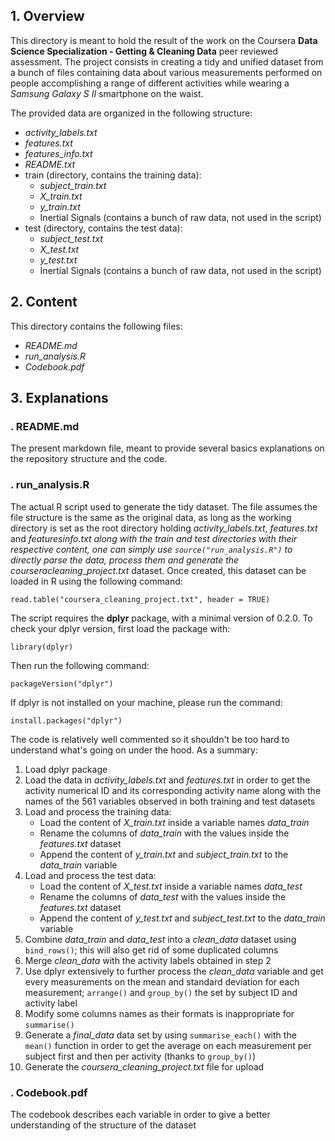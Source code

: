## 1. Overview

This directory is meant to hold the result of the work on the Coursera **Data Science Specialization - Getting & Cleaning Data** peer
reviewed assessment. The project consists in creating a tidy and unified dataset from a bunch of files containing data about various
measurements performed on people accomplishing a range of different activities while wearing a *Samsung Galaxy S II* smartphone on the
waist.

The provided data are organized in the following structure:

* *activity_labels.txt*
* *features.txt*
* *features_info.txt*
* *README.txt*
* train (directory, contains the training data):
	* *subject_train.txt*
	* *X_train.txt*
	* *y_train.txt*
	* Inertial Signals (contains a bunch of raw data, not used in the script)
* test (directory, contains the test data):
	* *subject_test.txt*
	* *X_test.txt*
	* *y_test.txt*
	* Inertial Signals (contains a bunch of raw data, not used in the script)

## 2. Content

This directory contains the following files:

* *README.md*
* *run_analysis.R*
* *Codebook.pdf*

## 3. Explanations

### . README.md

The present markdown file, meant to provide several basics explanations on the repository structure and the code.

### . run_analysis.R

The actual R script used to generate the tidy dataset. The file assumes the file structure is the same as the original data, as long as the
working directory is set as the root directory holding *activity_labels.txt*, *features.txt* and *features*_*info.txt* along with the train and test
directories with their respective content, one can simply use `source("run_analysis.R")` to directly parse the data, process them and generate
the *coursera*_*cleaning*_*project.txt* dataset. Once created, this dataset can be loaded in R using the following command:

`read.table("coursera_cleaning_project.txt", header = TRUE)`

The script requires the **dplyr** package, with a minimal version of 0.2.0. To check your dplyr version, first load the package with:

`library(dplyr)`

Then run the following command:

`packageVersion("dplyr")`

If dplyr is not installed on your machine, please run the command:

`install.packages("dplyr")`

The code is relatively well commented so it shouldn't be too hard to understand what's going on under the hood. As a summary:

1. Load dplyr package
2. Load the data in *activity_labels.txt* and *features.txt* in order to get the activity numerical ID and its corresponding activity
name along with the names of the 561 variables observed in both training and test datasets
3. Load and process the training data:
	* Load the content of *X_train.txt* inside a variable names *data_train*
	* Rename the columns of *data_train* with the values inside the *features.txt* dataset
	* Append the content of *y_train.txt* and *subject_train.txt* to the *data_train* variable
4. Load and process the test data:
	* Load the content of *X_test.txt* inside a variable names *data_test*
	* Rename the columns of *data_test* with the values inside the *features.txt* dataset
	* Append the content of *y_test.txt* and *subject_test.txt* to the *data_train* variable
5. Combine *data_train* and *data_test* into a *clean_data* dataset using `bind_rows()`; this will also get rid of some duplicated columns
6. Merge *clean_data* with the activity labels obtained in step 2
7. Use dplyr extensively to further process the *clean_data* variable and get every measurements on the mean and standard deviation for
each measurement; `arrange()` and `group_by()` the set by subject ID and activity label
8. Modify some columns names as their formats is inappropriate for `summarise()`
9. Generate a *final_data* data set by using `summarise_each()` with the `mean()` function in order to get the average on each measurement
per subject first and then per activity (thanks to `group_by()`)
10. Generate the *coursera_cleaning_project.txt* file for upload

### . Codebook.pdf

The codebook describes each variable in order to give a better understanding of the structure of the dataset 